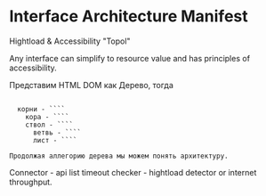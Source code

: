 # Interface Architecture Manifest

Hightload & Accessibility "Topol"

Any interface can simplify to resource value and has principles of accessibility.

Представим HTML DOM как Дерево, тогда 

<code>
  корни - ``<html></html>``
    кора - ``<head></head>``
    ствол - ``<body></body>``
      ветвь - ``<component></component>``
      лист - ``<basic-component></basic-component>``
</code>

    Продолжая аллегорию дерева мы можем понять архитектуру.

Connector - api list
  timeout checker - hightload detector or internet throughput.






